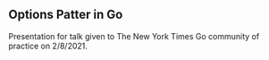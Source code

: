 ## Options Patter in Go

Presentation for talk given to The New York Times Go community of practice on 2/8/2021.
